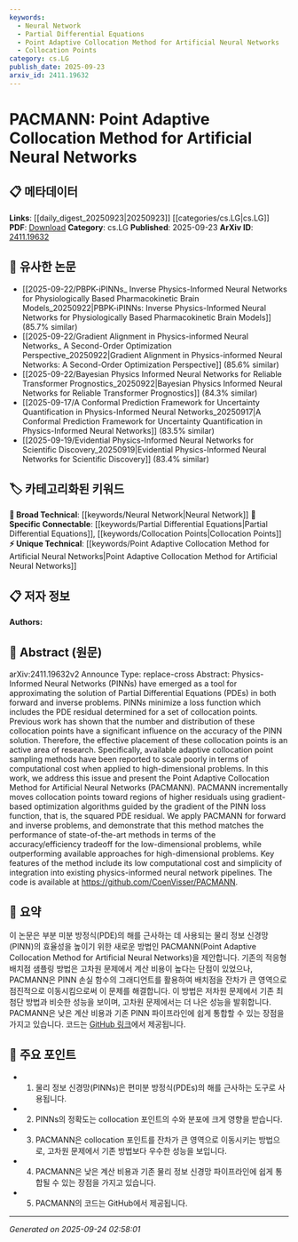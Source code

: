 ```yaml
---
keywords:
  - Neural Network
  - Partial Differential Equations
  - Point Adaptive Collocation Method for Artificial Neural Networks
  - Collocation Points
category: cs.LG
publish_date: 2025-09-23
arxiv_id: 2411.19632
---
```


<!-- KEYWORD_LINKING_METADATA:
{
  "processed_timestamp": "2025-09-24T02:58:01.932877",
  "vocabulary_version": "1.0",
  "selected_keywords": [
    "Neural Network",
    "Partial Differential Equations",
    "Point Adaptive Collocation Method for Artificial Neural Networks",
    "Collocation Points"
  ],
  "rejected_keywords": [],
  "similarity_scores": {
    "Neural Network": 0.85,
    "Partial Differential Equations": 0.78,
    "Point Adaptive Collocation Method for Artificial Neural Networks": 0.72,
    "Collocation Points": 0.7
  },
  "extraction_method": "AI_prompt_based",
  "budget_applied": true,
  "candidates_json": {
    "candidates": [
      {
        "surface": "Physics-Informed Neural Networks",
        "canonical": "Neural Network",
        "aliases": [
          "PINNs"
        ],
        "category": "broad_technical",
        "rationale": "Connects to the broader category of neural networks, facilitating links to related machine learning concepts.",
        "novelty_score": 0.45,
        "connectivity_score": 0.88,
        "specificity_score": 0.65,
        "link_intent_score": 0.85
      },
      {
        "surface": "Partial Differential Equations",
        "canonical": "Partial Differential Equations",
        "aliases": [
          "PDEs"
        ],
        "category": "specific_connectable",
        "rationale": "Key mathematical concept that connects to various computational and applied mathematics topics.",
        "novelty_score": 0.55,
        "connectivity_score": 0.79,
        "specificity_score": 0.82,
        "link_intent_score": 0.78
      },
      {
        "surface": "PACMANN",
        "canonical": "Point Adaptive Collocation Method for Artificial Neural Networks",
        "aliases": [
          "PACMANN"
        ],
        "category": "unique_technical",
        "rationale": "A novel method introduced in the paper, relevant for linking to adaptive methods in neural networks.",
        "novelty_score": 0.92,
        "connectivity_score": 0.65,
        "specificity_score": 0.9,
        "link_intent_score": 0.72
      },
      {
        "surface": "collocation points",
        "canonical": "Collocation Points",
        "aliases": [],
        "category": "specific_connectable",
        "rationale": "Central to the paper's methodology, linking to numerical methods for solving differential equations.",
        "novelty_score": 0.48,
        "connectivity_score": 0.77,
        "specificity_score": 0.8,
        "link_intent_score": 0.7
      }
    ],
    "ban_list_suggestions": [
      "method",
      "performance",
      "experiment"
    ]
  },
  "decisions": [
    {
      "candidate_surface": "Physics-Informed Neural Networks",
      "resolved_canonical": "Neural Network",
      "decision": "linked",
      "scores": {
        "novelty": 0.45,
        "connectivity": 0.88,
        "specificity": 0.65,
        "link_intent": 0.85
      }
    },
    {
      "candidate_surface": "Partial Differential Equations",
      "resolved_canonical": "Partial Differential Equations",
      "decision": "linked",
      "scores": {
        "novelty": 0.55,
        "connectivity": 0.79,
        "specificity": 0.82,
        "link_intent": 0.78
      }
    },
    {
      "candidate_surface": "PACMANN",
      "resolved_canonical": "Point Adaptive Collocation Method for Artificial Neural Networks",
      "decision": "linked",
      "scores": {
        "novelty": 0.92,
        "connectivity": 0.65,
        "specificity": 0.9,
        "link_intent": 0.72
      }
    },
    {
      "candidate_surface": "collocation points",
      "resolved_canonical": "Collocation Points",
      "decision": "linked",
      "scores": {
        "novelty": 0.48,
        "connectivity": 0.77,
        "specificity": 0.8,
        "link_intent": 0.7
      }
    }
  ]
}
-->

# PACMANN: Point Adaptive Collocation Method for Artificial Neural Networks

## 📋 메타데이터

**Links**: [[daily_digest_20250923|20250923]] [[categories/cs.LG|cs.LG]]
**PDF**: [Download](https://arxiv.org/pdf/2411.19632.pdf)
**Category**: cs.LG
**Published**: 2025-09-23
**ArXiv ID**: [2411.19632](https://arxiv.org/abs/2411.19632)

## 🔗 유사한 논문
- [[2025-09-22/PBPK-iPINNs_ Inverse Physics-Informed Neural Networks for Physiologically Based Pharmacokinetic Brain Models_20250922|PBPK-iPINNs: Inverse Physics-Informed Neural Networks for Physiologically Based Pharmacokinetic Brain Models]] (85.7% similar)
- [[2025-09-22/Gradient Alignment in Physics-informed Neural Networks_ A Second-Order Optimization Perspective_20250922|Gradient Alignment in Physics-informed Neural Networks: A Second-Order Optimization Perspective]] (85.6% similar)
- [[2025-09-22/Bayesian Physics Informed Neural Networks for Reliable Transformer Prognostics_20250922|Bayesian Physics Informed Neural Networks for Reliable Transformer Prognostics]] (84.3% similar)
- [[2025-09-17/A Conformal Prediction Framework for Uncertainty Quantification in Physics-Informed Neural Networks_20250917|A Conformal Prediction Framework for Uncertainty Quantification in Physics-Informed Neural Networks]] (83.5% similar)
- [[2025-09-19/Evidential Physics-Informed Neural Networks for Scientific Discovery_20250919|Evidential Physics-Informed Neural Networks for Scientific Discovery]] (83.4% similar)

## 🏷️ 카테고리화된 키워드
**🧠 Broad Technical**: [[keywords/Neural Network|Neural Network]]
**🔗 Specific Connectable**: [[keywords/Partial Differential Equations|Partial Differential Equations]], [[keywords/Collocation Points|Collocation Points]]
**⚡ Unique Technical**: [[keywords/Point Adaptive Collocation Method for Artificial Neural Networks|Point Adaptive Collocation Method for Artificial Neural Networks]]

## 📋 저자 정보

**Authors:** 

## 📄 Abstract (원문)

arXiv:2411.19632v2 Announce Type: replace-cross 
Abstract: Physics-Informed Neural Networks (PINNs) have emerged as a tool for approximating the solution of Partial Differential Equations (PDEs) in both forward and inverse problems. PINNs minimize a loss function which includes the PDE residual determined for a set of collocation points. Previous work has shown that the number and distribution of these collocation points have a significant influence on the accuracy of the PINN solution. Therefore, the effective placement of these collocation points is an active area of research. Specifically, available adaptive collocation point sampling methods have been reported to scale poorly in terms of computational cost when applied to high-dimensional problems. In this work, we address this issue and present the Point Adaptive Collocation Method for Artificial Neural Networks (PACMANN). PACMANN incrementally moves collocation points toward regions of higher residuals using gradient-based optimization algorithms guided by the gradient of the PINN loss function, that is, the squared PDE residual. We apply PACMANN for forward and inverse problems, and demonstrate that this method matches the performance of state-of-the-art methods in terms of the accuracy/efficiency tradeoff for the low-dimensional problems, while outperforming available approaches for high-dimensional problems. Key features of the method include its low computational cost and simplicity of integration into existing physics-informed neural network pipelines. The code is available at https://github.com/CoenVisser/PACMANN.

## 📝 요약

이 논문은 부분 미분 방정식(PDE)의 해를 근사하는 데 사용되는 물리 정보 신경망(PINN)의 효율성을 높이기 위한 새로운 방법인 PACMANN(Point Adaptive Collocation Method for Artificial Neural Networks)을 제안합니다. 기존의 적응형 배치점 샘플링 방법은 고차원 문제에서 계산 비용이 높다는 단점이 있었으나, PACMANN은 PINN 손실 함수의 그래디언트를 활용하여 배치점을 잔차가 큰 영역으로 점진적으로 이동시킴으로써 이 문제를 해결합니다. 이 방법은 저차원 문제에서 기존 최첨단 방법과 비슷한 성능을 보이며, 고차원 문제에서는 더 나은 성능을 발휘합니다. PACMANN은 낮은 계산 비용과 기존 PINN 파이프라인에 쉽게 통합할 수 있는 장점을 가지고 있습니다. 코드는 [GitHub 링크](https://github.com/CoenVisser/PACMANN)에서 제공됩니다.

## 🎯 주요 포인트

- 1. 물리 정보 신경망(PINNs)은 편미분 방정식(PDEs)의 해를 근사하는 도구로 사용됩니다.
- 2. PINNs의 정확도는 collocation 포인트의 수와 분포에 크게 영향을 받습니다.
- 3. PACMANN은 collocation 포인트를 잔차가 큰 영역으로 이동시키는 방법으로, 고차원 문제에서 기존 방법보다 우수한 성능을 보입니다.
- 4. PACMANN은 낮은 계산 비용과 기존 물리 정보 신경망 파이프라인에 쉽게 통합될 수 있는 장점을 가지고 있습니다.
- 5. PACMANN의 코드는 GitHub에서 제공됩니다.


---

*Generated on 2025-09-24 02:58:01*